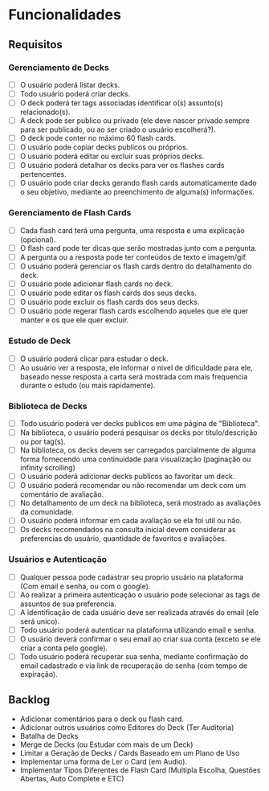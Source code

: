# Funcionalidades 

## Requisitos

### Gerenciamento de Decks

- [ ] O usuário poderá listar decks.
- [ ] Todo usuário poderá criar decks.
- [ ] O deck poderá ter tags associadas identificar o(s) assunto(s) relacionado(s).
- [ ] A deck pode ser publico ou privado (ele deve nascer privado sempre para ser publicado, ou ao ser criado o usuário escolherá?).
- [ ] O deck pode conter no máximo 60 flash cards.
- [ ] O usuário pode copiar decks publicos ou próprios.
- [ ] O usuário poderá editar ou excluir suas próprios decks.
- [ ] O usuário poderá detalhar os decks para ver os flashes cards pertencentes.
- [ ] O usuário pode criar decks gerando flash cards automaticamente dado o seu objetivo, mediante ao preenchimento de alguma(s) informações.

### Gerenciamento de Flash Cards

- [ ] Cada flash card terá uma pergunta, uma resposta e uma explicação (opcional).
- [ ] O flash card pode ter dicas que serão mostradas junto com a pergunta.
- [ ] A pergunta ou a resposta pode ter conteúdos de texto e imagem/gif.
- [ ] O usuário poderá gerenciar os flash cards dentro do detalhamento do deck.
- [ ] O usuário pode adicionar flash cards no deck.
- [ ] O usuário pode editar os flash cards dos seus decks. 
- [ ] O usuário pode excluir os flash cards dos seus decks.
- [ ] O usuário pode regerar flash cards escolhendo aqueles que ele quer manter e os que ele quer excluir.

### Estudo de Deck

- [ ] O usuário poderá clicar para estudar o deck.
- [ ] Ao usuário ver a resposta, ele informar o nivel de dificuldade para ele, baseado nesse resposta
a carta será mostrada com mais frequencia durante o estudo (ou mais rapidamente).

### Biblioteca de Decks

- [ ] Todo usuário poderá ver decks publicos em uma página de "Biblioteca".
- [ ] Na biblioteca, o usuário poderá pesquisar os decks por titulo/descrição ou por tag(s).
- [ ] Na biblioteca, os decks devem ser carregados parcialmente de alguma forma fornecendo uma continuidade para visualização (paginação ou infinity scrolling)
- [ ] O usuário poderá adicionar decks publicos ao favoritar um deck.
- [ ] O usuário poderá recomendar ou não recomendar um deck com um comentário de avaliação.
- [ ] No detalhamento de um deck na biblioteca, será mostrado as avaliações da comunidade.
- [ ] O usuário poderá informar em cada avaliação se ela foi util ou não.
- [ ] Os decks recomendados na consulta inicial devem considerar as preferencias do usuário, quantidade de favoritos e avaliações.

### Usuários e Autenticação

- [ ] Qualquer pessoa pode cadastrar seu proprio usuário na plataforma (Com email e senha, ou com o google).
- [ ] Ao realizar a primeira autenticação o usuário pode selecionar as tags de assuntos de sua preferencia.
- [ ] A identificação de cada usuário deve ser realizada através do email (ele será unico).
- [ ] Todo usuário poderá autenticar na plataforma utilizando email e senha.
- [ ] O usuário deverá confirmar o seu email ao criar sua conta (exceto se ele criar a conta pelo google).
- [ ] Todo usuário poderá recuperar sua senha, mediante confirmação do email cadastrado e via link de recuperação de senha (com tempo de expiração).

## Backlog

- Adicionar comentários para o deck ou flash card.
- Adicionar outros usuários como Editores do Deck (Ter Auditoria)
- Batalha de Decks
- Merge de Decks (ou Estudar com mais de um Deck)
- Limitar a Geração de Decks / Cards Baseado em um Plano de Uso
- Implementar uma forma de Ler o Card (em Audio).
- Implementar Tipos Diferentes de Flash Card (Multipla Escolha, Questões Abertas, Auto Complete e ETC)
